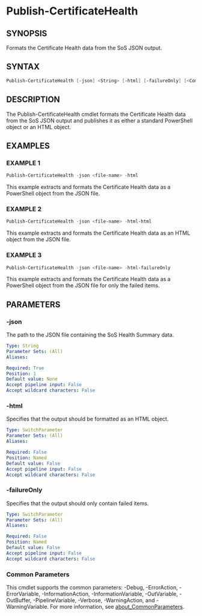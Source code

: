 # Publish-CertificateHealth

## SYNOPSIS

Formats the Certificate Health data from the SoS JSON output.

## SYNTAX

```powershell
Publish-CertificateHealth [-json] <String> [-html] [-failureOnly] [<CommonParameters>]
```

## DESCRIPTION

The Publish-CertificateHealth cmdlet formats the Certificate Health data from the SoS JSON output and publishes
it as either a standard PowerShell object or an HTML object.

## EXAMPLES

### EXAMPLE 1

```powershell
Publish-CertificateHealth -json <file-name> -html
```

This example extracts and formats the Certificate Health data as a PowerShell object from the JSON file.

### EXAMPLE 2

```powershell
Publish-CertificateHealth -json <file-name> -html-html
```

This example extracts and formats the Certificate Health data as an HTML object from the JSON file.

### EXAMPLE 3

```powershell
Publish-CertificateHealth -json <file-name> -html-failureOnly
```

This example extracts and formats the Certificate Health data as a PowerShell object from the JSON file for only the failed items.

## PARAMETERS

### -json

The path to the JSON file containing the SoS Health Summary data.

```yaml
Type: String
Parameter Sets: (All)
Aliases:

Required: True
Position: 1
Default value: None
Accept pipeline input: False
Accept wildcard characters: False
```

### -html

Specifies that the output should be formatted as an HTML object.

```yaml
Type: SwitchParameter
Parameter Sets: (All)
Aliases:

Required: False
Position: Named
Default value: False
Accept pipeline input: False
Accept wildcard characters: False
```

### -failureOnly

Specifies that the output should only contain failed items.

```yaml
Type: SwitchParameter
Parameter Sets: (All)
Aliases:

Required: False
Position: Named
Default value: False
Accept pipeline input: False
Accept wildcard characters: False
```

### Common Parameters

This cmdlet supports the common parameters: -Debug, -ErrorAction, -ErrorVariable, -InformationAction, -InformationVariable, -OutVariable, -OutBuffer, -PipelineVariable, -Verbose, -WarningAction, and -WarningVariable. For more information, see [about_CommonParameters](http://go.microsoft.com/fwlink/?LinkID=113216).
